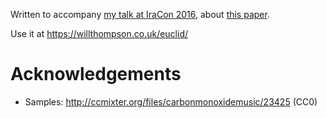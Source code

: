 Written to accompany [my talk at IraCon 2016](https://willthompson.co.uk/euclid/),
about [this paper](http://cgm.cs.mcgill.ca/~godfried/publications/banff.pdf).

Use it at <https://willthompson.co.uk/euclid/>

# Acknowledgements

* Samples: <http://ccmixter.org/files/carbonmonoxidemusic/23425> (CC0)

